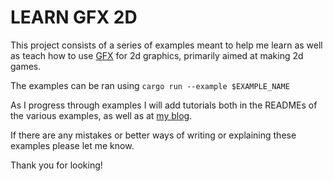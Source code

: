 # LEARN GFX 2D

This project consists of a series of examples meant to help me learn as well as teach how to use [GFX](https://github.com/gfx-rs/gfx) for 2d graphics, primarily aimed at making 2d games.

The examples can be ran using `cargo run --example $EXAMPLE_NAME`

As I progress through examples I will add tutorials both in the READMEs of the various examples, as well as at [my blog](http://jamiltron.com).

If there are any mistakes or better ways of writing or explaining these examples please let me know.

Thank you for looking!
